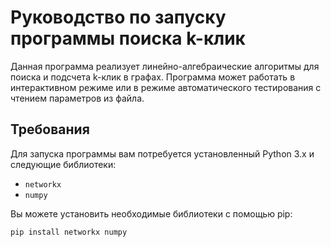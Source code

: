 # Руководство по запуску программы поиска k-клик

Данная программа реализует линейно-алгебраические алгоритмы для поиска и подсчета k-клик в графах. Программа может работать в интерактивном режиме или в режиме автоматического тестирования с чтением параметров из файла.

## Требования

Для запуска программы вам потребуется установленный Python 3.x и следующие библиотеки:

- `networkx`
- `numpy`

Вы можете установить необходимые библиотеки с помощью pip:

```bash
pip install networkx numpy 
